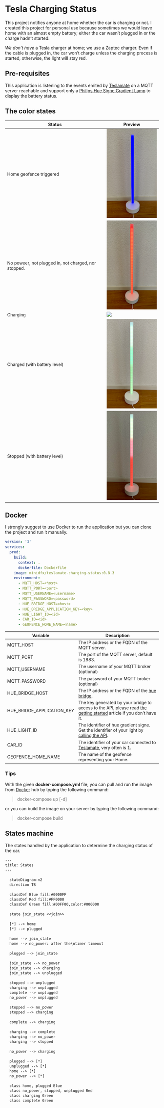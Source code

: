 # Tesla Charging Status

This project notifies anyone at home whether the car is charging or not. I created this project for personal use because sometimes we would leave home with an almost empty battery; either the car wasn’t plugged in or the charge hadn’t started.

*We don’t have* a Tesla charger at home; we use a Zaptec charger. Even if the cable is plugged in, the car won’t charge unless the charging process is started, otherwise, the light will stay red.

## Pre-requisites

This application is listening to the events emited by [Teslamate](https://github.com/teslamate-org/teslamate) on a MQTT server reachable and support only a [Philips Hue Signe Gradient Lamp](https://www.philips-hue.com/en-us/p/hue-white-and-color-ambiance-signe-gradient-floor-lamp/046677803513) to display the battery status.

## The color states

| Status                                               | Preview                 |
| ---------------------------------------------------- | ----------------------- |
| Home geofence triggered                              | ![](_doc/geofenced.png) |
| No poweer, not plugged in, not charged, nor stopped. | ![](_doc/no_power.png)  | s |
| Charging                                             | ![](_doc/charging.gif)  |
| Charged (with battery level)                         | ![](_doc/complete.png)  |
| Stopped (with battery level)                         | ![](_doc/stopped.png)   |

## Docker

I strongly suggest to use Docker to run the application but you can clone the project and run it manually.

```yaml
version: '3'
services:
  prod:
    build:
      context: .
      dockerfile: Dockerfile
    image: minidfx/teslamate-charging-status:0.8.3
    environment:
      - MQTT_HOST=<host>
      - MQTT_PORT=<port>
      - MQTT_USERNAME=<username>
      - MQTT_PASSWORD=<password>
      - HUE_BRIDGE_HOST=<host>
      - HUE_BRIDGE_APPLICATION_KEY=<key>
      - HUE_LIGHT_ID=<id>
      - CAR_ID=<id>
      - GEOFENCE_HOME_NAME=<name>
```

| Variable                   | Description                                                                                                                                                                                |
| -------------------------- | ------------------------------------------------------------------------------------------------------------------------------------------------------------------------------------------ |
| MQTT_HOST                  | The IP address or the FQDN of the MQTT server.                                                                                                                                             |
| MQTT_PORT                  | The port of the MQTT server, default is 1883.                                                                                                                                              |
| MQTT_USERNAME              | The username of your MQTT broker (optional)                                                                                                                                                |
| MQTT_PASSWORD              | The password of your MQTT broker (optional)                                                                                                                                                |
| HUE_BRIDGE_HOST            | The IP address or the FQDN of the [hue bridge](https://www.philips-hue.com/en-us/p/hue-bridge/046677458478).                                                                               |
| HUE_BRIDGE_APPLICATION_KEY | The key generated by your bridge to access to the API, please read [the getting started](https://developers.meethue.com/develop/hue-api-v2/getting-started/) article if you don't have it. |
| HUE_LIGHT_ID               | The identifier of hue gradient signe. Get the identifier of your light by [calling the API](https://developers.meethue.com/develop/hue-api-v2/getting-started/#retrieving-device-list).    |
| CAR_ID                     | The identifier of your car connected to [Teslamate](https://github.com/teslamate-org/teslamate), very often is 1.                                                                          |
| GEOFENCE_HOME_NAME         | The name of the geofence representing your Home.                                                                                                                                           |

### Tips

With the given **docker-compose.yml** file, you can pull and run the image from [Docker](https://hub.docker.com) hub by typing the following command:

> docker-compose up [-d]

or you can build the image on your server by typing the following command:

> docker-compose build

## States machine

The states handled by the application to determine the charging status of the car.

```mermaid
---
title: States
---

  stateDiagram-v2
  direction TB

  classDef Blue fill:#0000FF
  classDef Red fill:#FF0000
  classDef Green fill:#00FF00,color:#000000

  state join_state <<join>>

  [*] --> home
  [*] --> plugged

  home --> join_state
  home --> no_power: after the\ntimer timeout

  plugged --> join_state

  join_state --> no_power
  join_state --> charging
  join_state --> unplugged

  stopped --> unplugged
  charging --> unplugged
  complete --> unplugged
  no_power --> unplugged

  stopped --> no_power
  stopped --> charging

  complete --> charging

  charging --> complete
  charging --> no_power
  charging --> stopped

  no_power --> charging

  plugged --> [*]
  unplugged --> [*]
  home --> [*]
  no_power --> [*]

  class home, plugged Blue
  class no_power, stopped, unplugged Red
  class charging Green
  class complete Green
```
